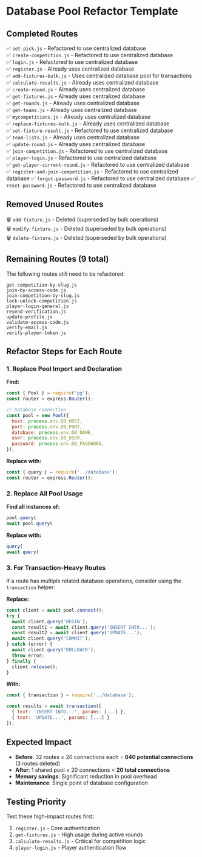 # Database Pool Refactor Template

## Completed Routes
✅ `set-pick.js` - Refactored to use centralized database  
✅ `create-competition.js` - Refactored to use centralized database  
✅ `login.js` - Refactored to use centralized database  
✅ `register.js` - Already uses centralized database  
✅ `add-fixtures-bulk.js` - Uses centralized database pool for transactions  
✅ `calculate-results.js` - Already uses centralized database  
✅ `create-round.js` - Already uses centralized database  
✅ `get-fixtures.js` - Already uses centralized database  
✅ `get-rounds.js` - Already uses centralized database  
✅ `get-teams.js` - Already uses centralized database  
✅ `mycompetitions.js` - Already uses centralized database  
✅ `replace-fixtures-bulk.js` - Already uses centralized database  
✅ `set-fixture-result.js` - Refactored to use centralized database  
✅ `team-lists.js` - Already uses centralized database  
✅ `update-round.js` - Already uses centralized database  
✅ `join-competition.js` - Refactored to use centralized database  
✅ `player-login.js` - Refactored to use centralized database  
✅ `get-player-current-round.js` - Refactored to use centralized database  
✅ `register-and-join-competition.js` - Refactored to use centralized database
✅ `forgot-password.js` - Refactored to use centralized database
✅ `reset-password.js` - Refactored to use centralized database

## Removed Unused Routes
🗑️ `add-fixture.js` - Deleted (superseded by bulk operations)  
🗑️ `modify-fixture.js` - Deleted (superseded by bulk operations)  
🗑️ `delete-fixture.js` - Deleted (superseded by bulk operations)

## Remaining Routes (9 total)
The following routes still need to be refactored:

```
get-competition-by-slug.js
join-by-access-code.js
join-competition-by-slug.js
lock-unlock-competition.js
player-login-general.js
resend-verification.js
update-profile.js
validate-access-code.js
verify-email.js
verify-player-token.js
```

## Refactor Steps for Each Route

### 1. Replace Pool Import and Declaration
**Find:**
```javascript
const { Pool } = require('pg');
const router = express.Router();

// Database connection
const pool = new Pool({
  host: process.env.DB_HOST,
  port: process.env.DB_PORT,
  database: process.env.DB_NAME,
  user: process.env.DB_USER,
  password: process.env.DB_PASSWORD,
});
```

**Replace with:**
```javascript
const { query } = require('../database');
const router = express.Router();
```

### 2. Replace All Pool Usage
**Find all instances of:**
```javascript
pool.query(
await pool.query(
```

**Replace with:**
```javascript
query(
await query(
```

### 3. For Transaction-Heavy Routes
If a route has multiple related database operations, consider using the `transaction` helper:

**Replace:**
```javascript
const client = await pool.connect();
try {
  await client.query('BEGIN');
  const result1 = await client.query('INSERT INTO...');
  const result2 = await client.query('UPDATE...');
  await client.query('COMMIT');
} catch (error) {
  await client.query('ROLLBACK');
  throw error;
} finally {
  client.release();
}
```

**With:**
```javascript
const { transaction } = require('../database');

const results = await transaction([
  { text: 'INSERT INTO...', params: [...] },
  { text: 'UPDATE...', params: [...] }
]);
```

## Expected Impact
- **Before**: 32 routes × 20 connections each = **640 potential connections** (3 routes deleted)
- **After**: 1 shared pool × 20 connections = **20 total connections**
- **Memory savings**: Significant reduction in pool overhead
- **Maintenance**: Single point of database configuration

## Testing Priority
Test these high-impact routes first:
1. `register.js` - Core authentication
2. `get-fixtures.js` - High usage during active rounds  
3. `calculate-results.js` - Critical for competition logic
4. `player-login.js` - Player authentication flow
